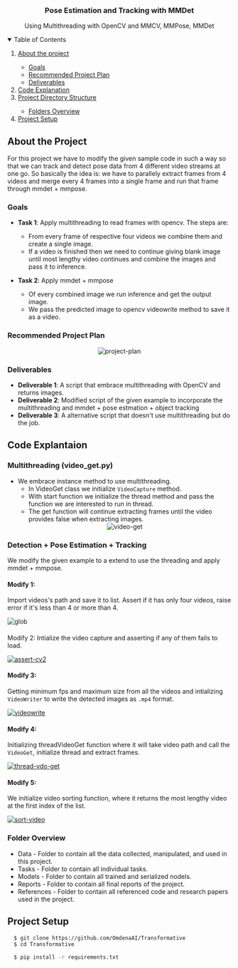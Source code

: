 <br/>
<p align="center">
    <a href="https://www.linkedin.com/in/kazi-saiful-islam-shawon-66116b160/" class="social-icon si-rounded si-small si-linkedin">
        <i class="icon-linkedin"></i>
    </a>
    <h3 align="center">​Pose Estimation and Tracking with MMDet</h3>
    <p align="center">
        Using Multithreading with OpenCV and MMCV, MMPose, MMDet
        <br/>
    </p>
</p>

<!-- TABLE OF CONTENTS -->
<details open="open">
    <summary>Table of Contents</summary>
    <ol>
        <li><a href="#about-the-project">About the project</a></li>
        <ul>
            <li><a href="#goals">Goals</a></li>
            <li><a href="#recommended-project-plan">Recommended Project Plan</a></li>
            <li><a href="#deliverables">Deliverables</a></li>
        </ul>
        <li><a href="#Code Explanation">Code Explanation</a></li>
        <li><a href="#project-directory-structure">Project Directory Structure</a></li>
        <ul>
            <li><a href="#folders-overview">Folders Overview</a></li>
        </ul>
        <li><a href="#project-setup">Project Setup</a></li>
    </ol>
</details>

## About the Project
For this project we have to modify the given sample code in such a way so that we can track and detect pose data from 4 different video streams at one go. So basically the idea is: we have to parallely extract frames from 4 videos and merge every 4 frames into a single frame and run that frame through mmdet + mmpose.

### Goals
- **Task 1**: Apply multithreading to read frames with opencv. The steps are:
   - From every frame of respective four videos we combine them and create a single image.
   - If a video is finished then we need to continue giving blank image until most lengthy video continues and combine the images and pass it to inference.

- **Task 2**: Apply mmdet + mmpose
    - Of every combined image we run inference and get the output image.
    - We pass the predicted image to opencv videowrite method to save it as a video.

### Recommended Project Plan

<center>
    <img src="https://i.ibb.co/gJgpmgp/project-plan.jpg" alt="project-plan" border="0">
</center>

### Deliverables
- **Deliverable 1**: A script that embrace multithreading with OpenCV and returns images.
- **Deliverable 2**: Modified script of the given example to incorporate the multithreading and mmdet + pose estmation + object tracking
- **Deliverable 3**: A alternative script that doesn't use multithreading but do the job.

## Code Explantaion

### Multithreading (video_get.py)
- We embrace instance method to use multithreading.
    -  In VideoGet class we initialize `VideoCapture` method.
    -  With start function we initialize the thread method and pass the function we are interested to run in thread.
    -  The get function will continue extracting frames until the video provides false when extracting images.
    <center>
        <img src="https://i.ibb.co/4MFQDvj/video-get.jpg" alt="video-get" border="0">
    </center>
### Detection + Pose Estimation +  Tracking
We modify the given example to a extend to use the threading and apply mmdet + mmpose.
#### Modify 1: 
Import videos's path and save it to list. Assert if it has only four videos, raise error if it's less than 4 or more than 4.

<img src="https://i.ibb.co/VBfW7bP/glob.jpg" alt="glob">

#### 
Modify 2: Intialize the video capture and asserting if any of them fails to load.

<a href="https://ibb.co/CP8c6Y0"><img src="https://i.ibb.co/hY96c48/assert-cv2.jpg" alt="assert-cv2"></a>

#### Modify 3:
Getting minimum fps and maximum size from all the videos and intializing `VideoWriter` to write the detected images as `.mp4` format.

<a href="https://ibb.co/ts1pgZX"><img src="https://i.ibb.co/vPM4psY/videowrite.jpg" alt="videowrite"></a>

#### Modify 4: 
Initializing threadVideoGet function where it will take video path and call the `VideoGet`, initialize thread and extract frames.

<a href="https://ibb.co/hMwvJpp"><img src="https://i.ibb.co/dcxywnn/thread-vdo-get.jpg" alt="thread-vdo-get"></a>

#### Modify 5:
We initialize video sorting function, where it returns the most lengthy video at the first index of the list.

<a href="https://ibb.co/rFVxVyW"><img src="https://i.ibb.co/n6F7FkW/sort-video.jpg" alt="sort-video"></a>


### Folder Overview

- Data - Folder to contain all the data collected, manipulated, and used in this project.
- Tasks - Folder to contain all individual tasks.
- Models - Folder to contain all trained and serialized nodels.
- Reports - Folder to contain all final reports of the project.
- References - Folder to contain all referenced code and research papers used in the project.

## Project Setup

```bash
  $ git clone https://github.com/OmdenaAI/Transformative
  $ cd Transformative

  $ pip install -r requirements.txt
```

